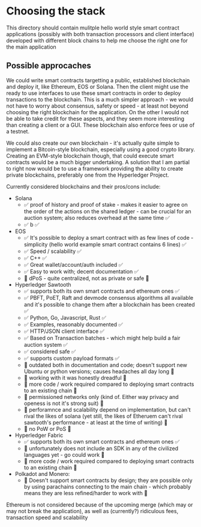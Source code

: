 # Choosing the stack

This directory should contain mulitple hello world style smart contract applications (possibly with both transaction processors and client interface) developed with different block chains to help me choose the right one for the main application

## Possible approcaches

We could write smart contracts targetting a public, established blockchain and deploy it, like Ethereum, EOS or Solana. Then the client might use the ready to use interfaces to use these smart contracts in order to deploy transactions to the blockchain. This is a much simpler approach - we would not have to worry about consensus, safety or speed - at least not beyond choosing the right blockchain for the application. On the other I would not be able to take credit for these aspects, and they seem more interesting than creating a client or a GUI. These blockchain also enforce fees or use of a testnet.

We could also create our own blockchain - it's actually quite simple to implement a Bitcoin-style blockchain, especially using a good crypto library. Creating an EVM-style blockchain though, that could execute smart contracts would be a much bigger undertaking. A solution that I am partial to right now would be to use a framework providing the ability to create private blockchains, preferably one from the Hyperledger Project.

Currently considered blockchains and their pros/cons include:
<ul>
    <li>Solana
        <ul>
            <li> ✅ proof of history and proof of stake - makes it easier to agree on the order of the actions on the shared ledger - can be crucial for an auction system; also reduces overhead at the same time ✅ </li>
            <li> ✅ b ✅ </li>
        </ul>
    </li>
    <li>EOS
        <ul>
            <li> ✅ It's possible to deploy a smart contract with as few lines of code - simplicity (hello world example smart contract contains 6 lines) ✅ </li>
            <li> ✅ Speed / scalability ✅ </li>
            <li> ✅ C++ ✅ </li>
            <li> ✅ Great wallet/account/auth included ✅ </li>
            <li> ✅ Easy to work with; decent documentation ✅ </li>
            <li> 🔴 dPoS - quite centralized, not as private or safe 🔴 </li>
        </ul>
    </li>
    <li>Hyperledger Sawtooth
        <ul>
            <li> ✅ supports both its own smart contracts and ethereum ones ✅ </li>
            <li> ✅ PBFT, PoET, Raft and devmode consensus algorithms all available and it's possible to change them after a blockchain has been created ✅ </li>
            <li> ✅ Python, Go, Javascript, Rust ✅ </li>
            <li> ✅ Examples, reasonably documented ✅ </li>
            <li> ✅ HTTP/JSON client interface ✅ </li>
            <li> ✅ Based on Transaction batches - which might help build a fair auction system ✅ </li>
            <li> ✅ considered safe ✅ </li>
            <li> ✅ supports custom payload formats ✅ </li>
            <li> 🔴 outdated both in documentation and code; doesn't support new Ubuntu or python versions; causes headaches all day long 🔴 </li>
            <li> 🔴 working with it was honestly dreadful 🔴 </li>
            <li> 🔴 more code / work required compared to deploying smart contracts to an existing chain 🔴 </li>
            <li> 🔴 permissioned networks only (kind of. Either way privacy and openess is not it's strong suit) 🔴 </li>
            <li> 🔴 perforamnce and scalability depend on implementation, but can't rival the likes of solana (yet still, the likes of Etheruem can't rival sawtooth's performance - at least at the time of writing) 🔴 </li>
            <li> 🔴 no PoW or PoS 🔴 </li>
        </ul>
    </li>
    <li> Hyperledger Fabric
        <ul>
            <li> ✅ supports both its own smart contracts and ethereum ones ✅ </li>
            <li> 🔴 unfortunately does not include an SDK in any of the civilized languages yet - go could work 🔴 </li>
            <li> 🔴 more code / work required compared to deploying smart contracts to an existing chain 🔴 </li>
        </ul>
    </li>
        <li>Polkadot and Monero:
        <ul>
            <li> 🔴 Doesn't support smart contracts by design; they are possible only by using parachains connecting to the main chain - which probably means they are less refined/harder to work with 🔴 </li>
        </ul>
    </li>

</ul>

Ethereum is not considered because of the upcoming merge (which may or may not break the application), as well as (currently?) ridiculous fees, transaction speed and scalability